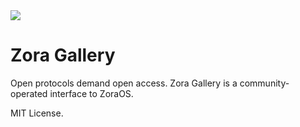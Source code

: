 <img src="https://zora.engineering/logo.png">

# Zora Gallery

Open protocols demand open access. Zora Gallery is a community-operated interface to ZoraOS.

MIT License.
